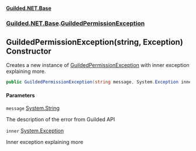 
#### [Guilded.NET.Base](Guilded_NET_Base 'Guilded.NET.Base')
### [Guilded.NET.Base](Guilded_NET_Base#Guilded_NET_Base 'Guilded.NET.Base').[GuildedPermissionException](GuildedPermissionException 'Guilded.NET.Base.GuildedPermissionException')
## GuildedPermissionException(string, Exception) Constructor

Creates a new instance of [GuildedPermissionException](GuildedPermissionException 'Guilded.NET.Base.GuildedPermissionException') with inner exception explaining more.
```csharp
public GuildedPermissionException(string message, System.Exception inner);
```

#### Parameters

<a name='Guilded_NET_Base_GuildedPermissionException_GuildedPermissionException(string_System_Exception)_message'></a>
`message` [System.String](https://docs.microsoft.com/en-us/dotnet/api/System.String 'System.String')

The description of the error from Guilded API

<a name='Guilded_NET_Base_GuildedPermissionException_GuildedPermissionException(string_System_Exception)_inner'></a>
`inner` [System.Exception](https://docs.microsoft.com/en-us/dotnet/api/System.Exception 'System.Exception')

Inner exception explaining more